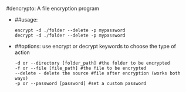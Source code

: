 #dencrypto: A file encryption program

- ##usage:
	```
	encrypt -d ./folder --delete -p mypassword
	decrypt -d ./folder --delete -p mypassword
	```

- ##options:
	use encrypt or decrypt keywords to choose the type of action
	```
	-d or --directory [folder_path] #the folder to be encrypted
	-f or --file [file_path] #the file to be encrypted
	--delete - delete the source #file after encryption (works both ways)
	-p or --password [password] #set a custom password
	```